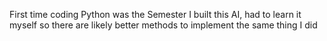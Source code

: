 First time coding Python was the Semester I built this AI, had to learn it myself so 
there are likely better methods to implement the same thing I did
